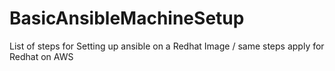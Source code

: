 # BasicAnsibleMachineSetup
List of steps for Setting up ansible on a Redhat Image / same steps apply for Redhat on AWS
